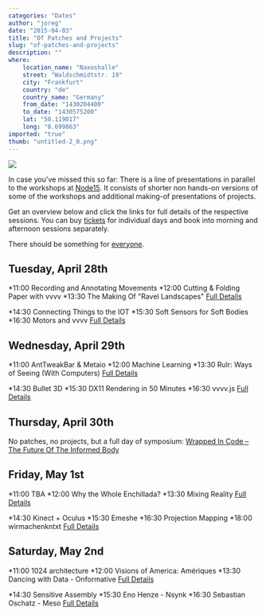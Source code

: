 ```yaml
---
categories: "Dates"
author: "joreg"
date: "2015-04-03"
title: "Of Patches and Projects"
slug: "of-patches-and-projects"
description: ""
where: 
    location_name: "Naxoshalle"
    street: "Waldschmidtstr. 19"
    city: "Frankfurt"
    country: "de"
    country_name: "Germany"
    from_date: "1430204400"
    to_date: "1430575200"
    lat: "50.119017"
    long: "8.699863"
imported: "true"
thumb: "untitled-2_0.png"
---
```



![](untitled-2_0.png)
<!--{SPLIT()}-->
In case you've missed this so far: 
There is a line of presentations in parallel to the workshops at [Node15](http://node15.vvvv.org/). It consists of shorter non hands-on versions of some of the workshops and additional making-of presentations of projects.
<!--~~~-->
Get an overview below and click the links for full details of the respective sessions. You can buy [tickets](http://node15.vvvv.org/tickets) for individual days and book into morning and afternoon sessions separately.

There should be something for [everyone](https://de.batchgeo.com/map/4ee1551a750b4a3d069741e5ed79c8de).
<!--{SPLIT}-->

## Tuesday, April 28th
<!--{SPLIT()}-->
*11:00 Recording and Annotating Movements
*12:00 Cutting & Folding Paper with vvvv
*13:30 The Making Of "Ravel Landscapes"
[Full Details](http://node15.vvvv.org/program/workshop/patches-and-projects-tuesday-morning-presentations)
<!--~~~-->
*14:30 Connecting Things to the IOT
*15:30 Soft Sensors for Soft Bodies
*16:30 Motors and vvvv
[Full Details](http://node15.vvvv.org/program/workshop/patches-and-projects-tuesday-afternoon-presentations)
<!--{SPLIT}-->

## Wednesday, April 29th
<!--{SPLIT()}-->
*11:00 AntTweakBar & Metaio
*12:00 Machine Learning
*13:30 Rulr: Ways of Seeing (With Computers)
[Full Details](http://node15.vvvv.org/program/workshop/patches-and-projects-wednesday-morning-presentations)
<!--~~~-->
*14:30 Bullet 3D
*15:30 DX11 Rendering in 50 Minutes
*16:30 vvvv.js
[Full Details](http://node15.vvvv.org/program/workshop/projects-and-patches-wednesday-afternoon-presentations)
<!--{SPLIT}-->

## Thursday, April 30th
No patches, no projects, but a full day of symposium:
[Wrapped In Code – The Future Of The Informed Body](http://node15.vvvv.org/program/wrapped-in-code-the-informed-body-symposium)

## Friday, May 1st
<!--{SPLIT()}-->
*11:00 TBA
*12:00 Why the Whole Enchillada?
*13:30 Mixing Reality
[Full Details](http://node15.vvvv.org/program/workshop/patches-and-projects-friday-morning-presentations)
<!--~~~-->
*14:30 Kinect + Oculus
*15:30 Emeshe
*16:30 Projection Mapping
*18:00 wirmachenkntxt
[Full Details](http://node15.vvvv.org/program/workshop/patches-and-projects-friday-afternoon-presentations)
<!--{SPLIT}-->

## Saturday, May 2nd
<!--{SPLIT()}-->
*11:00 1024 architecture
*12:00 Visions of America: Amériques
*13:30 Dancing with Data - Onformative
[Full Details](http://node15.vvvv.org/program/workshop/patches-and-projects-saturday-morning-presentations)
<!--~~~-->
*14:30 Sensitive Assembly
*15:30 Eno Henze - Nsynk
*16:30 Sebastian Oschatz - Meso
[Full Details](http://node15.vvvv.org/program/workshop/patches-and-projects-saturday-afternoon-presentations)
<!--{SPLIT}-->